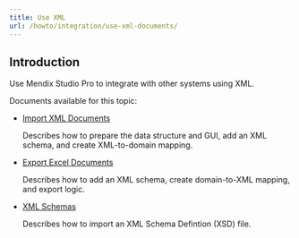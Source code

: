 ```yaml
---
title: Use XML
url: /howto/integration/use-xml-documents/
---
```


## Introduction 

Use Mendix Studio Pro to integrate with other systems using XML. 

Documents available for this topic:

* [Import XML Documents](/howto/integration/importing-xml-documents/)

    Describes how to prepare the data structure and GUI, add an XML schema, and create XML-to-domain mapping.

* [Export Excel Documents](/howto/integration/export-xml-documents/)

    Describes how to add an XML schema, create domain-to-XML mapping, and export logic.

* [XML Schemas](/refguide/xml-schema-support/)

    Describes how to import an XML Schema Defintion (XSD) file. 
